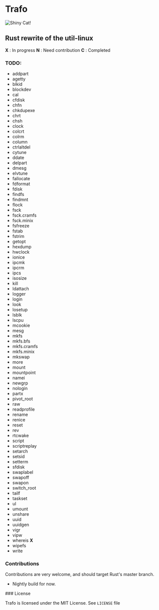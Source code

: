 # Trafo

![Shiny Cat!](http://sosyalport.com/wp-content/uploads/kedi4.jpg)

## Rust rewrite of the util-linux

**X** : In progress
**N** : Need contribution
**C** : Completed

### TODO:

* addpart
* agetty	
* blkid
* blockdev	
* cal
* cfdisk	
* chfn	
* chkdupexe	
* chrt	
* chsh	
* clock
* colcrt
* colrm
* column
* ctrlaltdel
* cytune
* ddate
* delpart
* dmesg
* elvtune
* fallocate
* fdformat
* fdisk
* findfs
* findmnt
* flock
* fsck
* fsck.cramfs
* fsck.minix
* fsfreeze
* fstab
* fstrim
* getopt
* hexdump
* hwclock
* ionice
* ipcmk
* ipcrm
* ipcs
* isosize
* kill
* ldattach
* logger
* login
* look
* losetup
* lsblk
* lscpu
* mcookie
* mesg
* mkfs
* mkfs.bfs
* mkfs.cramfs
* mkfs.minix
* mkswap
* more
* mount
* mountpoint
* namei
* newgrp
* nologin
* partx
* pivot_root
* raw
* readprofile
* rename
* renice
* reset
* rev
* rtcwake
* script
* scriptreplay
* setarch
* setsid
* setterm
* sfdisk
* swaplabel
* swapoff
* swapon
* switch_root
* tailf
* taskset
* ul
* umount
* unshare
* uuid
* uuidgen
* vigr
* vipw
* whereis **X**
* wipefs
* write

### Contributions

Contributions are very welcome, and should target Rust's master branch.

* Nightly build for now.

### License

Trafo is licensed under the MIT License. See `LICENSE` file